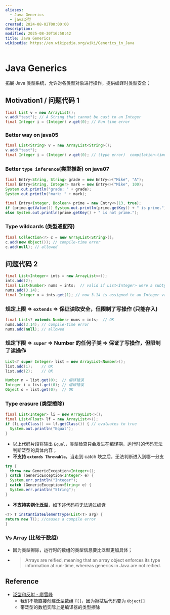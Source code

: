 ```yaml
---
aliases:
  - Java Generics
  - java泛型
created: 2024-08-02T00:00:00
description: 
modified: 2025-08-30T16:50:42
title: Java Generics
wikipedia: https://en.wikipedia.org/wiki/Generics_in_Java
---
```


# Java Generics

拓展 Java 类型系统，允许对各类型对象进行操作，提供编译时类型安全；

## Motivation1 / 问题代码 1

```java
final List v = new ArrayList();
v.add("test"); // A String that cannot be cast to an Integer
final Integer i = (Integer) v.get(0); // Run time error
```

### Better way on java05

```java
final List<String> v = new ArrayList<String>();
v.add("test");
final Integer i = (Integer) v.get(0); // (type error)  compilation-time error
```

### Better `type inference`(类型推断) on java07

```java
final Entry<String, String> grade = new Entry<>("Mike", "A");
final Entry<String, Integer> mark = new Entry<>("Mike", 100);
System.out.println("grade: " + grade);
System.out.println("mark: " + mark);

final Entry<Integer, Boolean> prime = new Entry<>(13, true);
if (prime.getValue()) System.out.println(prime.getKey() + " is prime.");
else System.out.println(prime.getKey() + " is not prime.");
```

### Type wildcards (类型通配符)

```java
final Collection<?> c = new ArrayList<String>();
c.add(new Object()); // compile-time error
c.add(null); // allowed
```

## 问题代码 2

```java
final List<Integer> ints = new ArrayList<>();
ints.add(2);
final List<Number> nums = ints;  // valid if List<Integer> were a subtype of List<Number> according to substitution rule. 
nums.add(3.14);  
final Integer x = ints.get(1); // now 3.14 is assigned to an Integer variable!
```

### 规定上限 => `extends` => 保证读取安全，但限制了写操作 (只能存入)

```java
final List<? extends Number> nums = ints;  // OK
nums.add(3.14); // compile-time error
nums.add(null); // allowed
```

### 规定下限 => `super` => Number 的任何子类 => 保证了写操作，但限制了读操作

```java
List<? super Integer> list = new ArrayList<Number>();
list.add(1);    // OK
list.add(2);    // OK

Number n = list.get(0);  // 编译错误
Integer i = list.get(0); // 编译错误
Object o = list.get(0);  // OK
```

### **Type erasure** (类型擦除)

```java
final List<Integer> li = new ArrayList<>();
final List<Float> lf = new ArrayList<>();
if (li.getClass() == lf.getClass()) { // evaluates to true
  System.out.println("Equal");
}
```

  - 以上代码片段将输出 `Equal`，类型检查只会发生在编译期，运行时的代码无法判断泛型的具体内容；
  - **不支持 `extends Throwable`**，当走到 catch 块之后，无法判断进入到哪一分支

```java
try {
  throw new GenericException<Integer>();
} catch (GenericException<Integer> e) {
  System.err.println("Integer");
} catch (GenericException<String> e) {
  System.err.println("String");
}
```

  - **不支持实例化泛型**，如下述代码将无法通过编译

```java
<T> T instantiateElementType(List<T> arg) {
return new T(); //causes a compile error
}
```

### **Vs Array** (比较于数组)

- 因为类型擦除，运行时的数组的类型信息要比泛型更加具体；
- > Arrays are reified, meaning that an array object enforces its type information at run-time, whereas generics in Java are not reified.

## Reference

- [泛型和反射 - 廖雪峰](https://www.liaoxuefeng.com/wiki/1252599548343744/1265105940850016)
	- 我们不能直接创建泛型数组 `T[]`，因为擦拭后代码变为 `Object[]`
	- 带泛型的数组实际上是编译器的类型擦除
